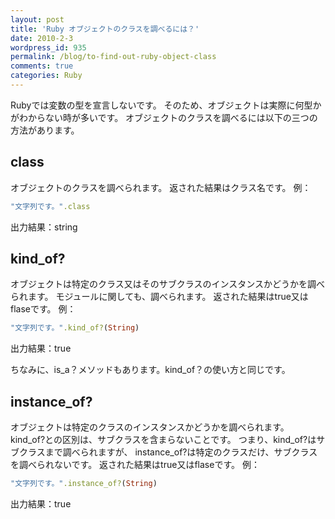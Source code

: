 ```yaml
---
layout: post
title: 'Ruby オブジェクトのクラスを調べるには？'
date: 2010-2-3
wordpress_id: 935
permalink: /blog/to-find-out-ruby-object-class
comments: true
categories: Ruby
---
```

Rubyでは変数の型を宣言しないです。
そのため、オブジェクトは実際に何型かがわからない時が多いです。
オブジェクトのクラスを調べるには以下の三つの方法があります。

## class
オブジェクトのクラスを調べられます。
返された結果はクラス名です。
例：

```ruby
"文字列です。".class

```
出力結果：string

## kind_of?
オブジェクトは特定のクラス又はそのサブクラスのインスタンスかどうかを調べられます。
モジュールに関しても、調べられます。
返された結果はtrue又はflaseです。
例：

```ruby
"文字列です。".kind_of?(String)

```
出力結果：true


ちなみに、is_a？メソッドもあります。kind_of？の使い方と同じです。

## instance_of?
オブジェクトは特定のクラスのインスタンスかどうかを調べられます。
kind_of?との区別は、サブクラスを含まらないことです。
つまり、kind_of?はサブクラスまで調べられますが、
instance_of?は特定のクラスだけ、サブクラスを調べられないです。
返された結果はtrue又はflaseです。
例：

```ruby
"文字列です。".instance_of?(String)

```
出力結果：true
